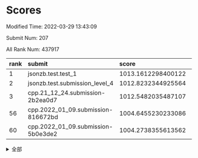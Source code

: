 # Scores

Modified Time: 2022-03-29 13:43:09

Submit Num: 207

All Rank Num: 437917

| rank |               submit               |       score        |       sigma        | pk_num |
| :--- | :--------------------------------- | :----------------- | :----------------- | :----- |
| 1    | jsonzb.test.test_1                 | 1013.1612298400122 | 0.8124456226303376 | 8463   |
| 2    | jsonzb.test.submission_level_4     | 1012.8232344925564 | 0.8124541491056726 | 8461   |
| 3    | cpp.21_12_24.submission-2b2ea0d7   | 1012.5482035487107 | 0.7786616941857342 | 8466   |
| 56   | cpp.2022_01_09.submission-816672bd | 1004.6455230233086 | 0.7072078094771945 | 8461   |
| 60   | cpp.2022_01_09.submission-5b0e3de2 | 1004.2738355613562 | 0.7127200909505064 | 8460   |


<details>
<summary>全部</summary>

| rank |                 submit                 |       score        |       sigma        | pk_num |
| :--- | :------------------------------------- | :----------------- | :----------------- | :----- |
| 1    | jsonzb.test.test_1                     | 1013.1612298400122 | 0.8124456226303376 | 8463   |
| 2    | jsonzb.test.submission_level_4         | 1012.8232344925564 | 0.8124541491056726 | 8461   |
| 3    | cpp.21_12_24.submission-2b2ea0d7       | 1012.5482035487107 | 0.7786616941857342 | 8466   |
| 4    | gobigger.level_3.submission_level_3_25 | 1011.6174435244963 | 0.7793631492420455 | 8460   |
| 5    | gobigger.level_3.submission_level_3_8  | 1011.592034152694  | 0.7864003370108715 | 8457   |
| 6    | gobigger.level_3.submission_level_3_42 | 1011.4823037231176 | 0.7834537765053986 | 8465   |
| 7    | gobigger.level_3.submission_level_3_5  | 1011.393951768556  | 0.7557701961351116 | 8464   |
| 8    | gobigger.level_3.submission_level_3_4  | 1011.1664838731903 | 0.7661166121155973 | 8470   |
| 9    | gobigger.level_3.submission_level_3_43 | 1011.13777846414   | 0.7997810314087609 | 8459   |
| 10   | gobigger.level_3.submission_level_3_44 | 1011.0587671533868 | 0.7765178609714749 | 8464   |
| 11   | gobigger.level_3.submission_level_3_18 | 1010.859979077997  | 0.7524395418075503 | 8467   |
| 12   | gobigger.level_3.submission_level_3_31 | 1010.789454528324  | 0.768231382109853  | 8461   |
| 13   | gobigger.level_3.submission_level_3_11 | 1010.7613086300979 | 0.7481070378215778 | 8460   |
| 14   | gobigger.level_3.submission_level_3_14 | 1010.7137043200652 | 0.7595938548816824 | 8464   |
| 15   | gobigger.level_3.submission_level_3_22 | 1010.7003183683771 | 0.7564753037656619 | 8458   |
| 16   | gobigger.level_3.submission_level_3_34 | 1010.6547983161205 | 0.7606968193810663 | 8462   |
| 17   | gobigger.level_3.submission_level_3_13 | 1010.6068173032983 | 0.7950473104743129 | 8458   |
| 18   | gobigger.level_3.submission_level_3_20 | 1010.5993680115048 | 0.7674472370191646 | 8465   |
| 19   | gobigger.level_3.submission_level_3_3  | 1010.4714524695507 | 0.7929237675720143 | 8462   |
| 20   | gobigger.level_3.submission_level_3_28 | 1010.3937872334476 | 0.7570696351022715 | 8466   |
| 21   | gobigger.level_3.submission_level_3_47 | 1010.3838762480091 | 0.787921553160477  | 8463   |
| 22   | gobigger.level_3.submission_level_3_17 | 1010.18711759445   | 0.7510160538737511 | 8460   |
| 23   | gobigger.level_3.submission_level_3_0  | 1010.1774626515521 | 0.7616098055690609 | 8460   |
| 24   | gobigger.level_3.submission_level_3_24 | 1010.1615841327056 | 0.7268477757585313 | 8460   |
| 25   | gobigger.level_3.submission_level_3_16 | 1010.1487122892428 | 0.7511831394667465 | 8459   |
| 26   | gobigger.level_3.submission_level_3_48 | 1010.0937654075491 | 0.7496354040748989 | 8464   |
| 27   | gobigger.level_3.submission_level_3_46 | 1010.083569934702  | 0.7868510852496285 | 8462   |
| 28   | gobigger.level_3.submission_level_3_29 | 1010.0634841947622 | 0.7586160687813804 | 8456   |
| 29   | gobigger.level_3.submission_level_3_9  | 1010.0108794415547 | 0.7571799641217231 | 8460   |
| 30   | gobigger.level_3.submission_level_3_15 | 1009.9908302522663 | 0.7343454458581705 | 8459   |
| 31   | gobigger.level_3.submission_level_3_37 | 1009.9707854465136 | 0.7618053308400825 | 8466   |
| 32   | gobigger.level_3.submission_level_3_10 | 1009.8529705407598 | 0.7643025707713118 | 8467   |
| 33   | gobigger.level_3.submission_level_3_33 | 1009.8336363423083 | 0.7495572428178026 | 8464   |
| 34   | gobigger.level_3.submission_level_3_12 | 1009.827509320215  | 0.7594274202936653 | 8466   |
| 35   | gobigger.level_3.submission_level_3_23 | 1009.8167634807361 | 0.737764686871573  | 8459   |
| 36   | gobigger.level_3.submission_level_3_1  | 1009.8122601444343 | 0.7530809606296027 | 8462   |
| 37   | gobigger.level_3.submission_level_3_40 | 1009.7960038624869 | 0.7750309497867293 | 8461   |
| 38   | gobigger.level_3.submission_level_3_19 | 1009.7786787542556 | 0.7438506611176274 | 8459   |
| 39   | gobigger.level_3.submission_level_3_39 | 1009.7350162728571 | 0.7444505412574378 | 8463   |
| 40   | gobigger.level_3.submission_level_3_41 | 1009.6708641265635 | 0.7309070153522134 | 8463   |
| 41   | gobigger.level_3.submission_level_3_7  | 1009.6698413737415 | 0.7502383699801625 | 8462   |
| 42   | gobigger.level_3.submission_level_3_27 | 1009.6644572727005 | 0.7600845219015652 | 8469   |
| 43   | gobigger.level_3.submission_level_3_6  | 1009.6012995803286 | 0.7720269515568    | 8464   |
| 44   | gobigger.level_3.submission_level_3_45 | 1009.3382429125825 | 0.7484965274752055 | 8457   |
| 45   | gobigger.level_3.submission_level_3_2  | 1009.1368703584334 | 0.7405250324166841 | 8465   |
| 46   | gobigger.level_3.submission_level_3_35 | 1009.0116221287592 | 0.7455280048997773 | 8463   |
| 47   | gobigger.level_3.submission_level_3_36 | 1008.8280007364265 | 0.7246678187366474 | 8463   |
| 48   | gobigger.level_3.submission_level_3_49 | 1008.6659555125996 | 0.7258496567830403 | 8464   |
| 49   | gobigger.level_3.submission_level_3_26 | 1008.5233612524388 | 0.7437792201564589 | 8465   |
| 50   | gobigger.level_3.submission_level_3_32 | 1008.5222030012964 | 0.7379649697058268 | 8464   |
| 51   | gobigger.level_3.submission_level_3_30 | 1008.4731930537197 | 0.7260817549873563 | 8461   |
| 52   | gobigger.level_3.submission_level_3_38 | 1008.2907623042846 | 0.7228581830739181 | 8466   |
| 53   | gobigger.level_3.submission_level_3_21 | 1007.878471656864  | 0.7424294122545562 | 8459   |
| 54   | gobigger.level_1.submission_level_1_42 | 1005.1323487596279 | 0.7113942555552836 | 8459   |
| 55   | gobigger.level_1.submission_level_1_1  | 1004.7639170784104 | 0.7226190638775464 | 8465   |
| 56   | cpp.2022_01_09.submission-816672bd     | 1004.6455230233086 | 0.7072078094771945 | 8461   |
| 57   | gobigger.level_1.submission_level_1_43 | 1004.5517748575174 | 0.7223954009435731 | 8461   |
| 58   | gobigger.level_1.submission_level_1_24 | 1004.3225217205577 | 0.7407540965466392 | 8463   |
| 59   | gobigger.level_1.submission_level_1_23 | 1004.3086175915927 | 0.727982961309815  | 8464   |
| 60   | cpp.2022_01_09.submission-5b0e3de2     | 1004.2738355613562 | 0.7127200909505064 | 8460   |
| 61   | gobigger.level_1.submission_level_1_45 | 1004.1983573292679 | 0.7298222539329579 | 8463   |
| 62   | gobigger.level_1.submission_level_1_21 | 1004.1379376837781 | 0.7104244155844441 | 8461   |
| 63   | gobigger.level_1.submission_level_1_41 | 1003.9323162550872 | 0.7265993026154817 | 8464   |
| 64   | gobigger.level_1.submission_level_1_27 | 1003.9226080961377 | 0.7197333819751921 | 8458   |
| 65   | gobigger.level_1.submission_level_1_0  | 1003.8257599765022 | 0.7101860570142687 | 8462   |
| 66   | gobigger.level_1.submission_level_1_48 | 1003.782370936973  | 0.7271226156277777 | 8463   |
| 67   | gobigger.level_1.submission_level_1_15 | 1003.7543605710096 | 0.715303203621231  | 8466   |
| 68   | gobigger.level_1.submission_level_1_26 | 1003.6639645780518 | 0.7142801631277919 | 8463   |
| 69   | gobigger.level_1.submission_level_1_37 | 1003.6584281170794 | 0.718362319076145  | 8461   |
| 70   | gobigger.level_1.submission_level_1_14 | 1003.613229257906  | 0.7096724209202572 | 8461   |
| 71   | gobigger.level_1.submission_level_1_36 | 1003.5951056981853 | 0.7299464799266348 | 8459   |
| 72   | gobigger.level_1.submission_level_1_6  | 1003.529453415939  | 0.7148601937297326 | 8458   |
| 73   | gobigger.level_1.submission_level_1_33 | 1003.5014808819624 | 0.7113475890975457 | 8463   |
| 74   | gobigger.level_1.submission_level_1_35 | 1003.4815704505348 | 0.7142482309131253 | 8462   |
| 75   | gobigger.level_1.submission_level_1_46 | 1003.40158118838   | 0.7166890227855611 | 8457   |
| 76   | gobigger.level_1.submission_level_1_18 | 1003.3832241305287 | 0.7070895996286015 | 8455   |
| 77   | gobigger.level_1.submission_level_1_4  | 1003.3810176963841 | 0.7272079534410034 | 8464   |
| 78   | gobigger.level_1.submission_level_1_47 | 1003.374546947336  | 0.7193908800179698 | 8459   |
| 79   | gobigger.level_1.submission_level_1_19 | 1003.3601339489294 | 0.7049950498246705 | 8459   |
| 80   | gobigger.level_1.submission_level_1_10 | 1003.3483859078063 | 0.7139947100335383 | 8468   |
| 81   | gobigger.level_1.submission_level_1_49 | 1003.2777365386489 | 0.7123128427034117 | 8463   |
| 82   | gobigger.level_1.submission_level_1_2  | 1003.255586543466  | 0.7148088026613132 | 8461   |
| 83   | gobigger.level_1.submission_level_1_17 | 1003.1639466707625 | 0.7215081211586357 | 8464   |
| 84   | gobigger.level_1.submission_level_1_30 | 1003.0775882545562 | 0.7109424707752968 | 8463   |
| 85   | gobigger.level_1.submission_level_1_20 | 1003.0534285905086 | 0.7315341170388354 | 8464   |
| 86   | gobigger.level_1.submission_level_1_5  | 1003.019888858548  | 0.7174134456874645 | 8463   |
| 87   | gobigger.level_1.submission_level_1_11 | 1002.9904046915664 | 0.7145915339277165 | 8466   |
| 88   | gobigger.level_1.submission_level_1_16 | 1002.9470133954129 | 0.7145293330067689 | 8462   |
| 89   | gobigger.level_1.submission_level_1_34 | 1002.9392877787968 | 0.711119263658263  | 8466   |
| 90   | gobigger.level_1.submission_level_1_28 | 1002.8438285368444 | 0.7145095072077737 | 8464   |
| 91   | gobigger.level_1.submission_level_1_31 | 1002.8325564068776 | 0.7060253691668328 | 8460   |
| 92   | gobigger.level_1.submission_level_1_22 | 1002.8155665243045 | 0.7097443854243344 | 8461   |
| 93   | gobigger.level_1.submission_level_1_32 | 1002.7825506983621 | 0.7067780142548655 | 8466   |
| 94   | gobigger.level_1.submission_level_1_44 | 1002.7482131541377 | 0.6983168397950585 | 8465   |
| 95   | gobigger.level_1.submission_level_1_13 | 1002.7202312870947 | 0.7133351321757554 | 8463   |
| 96   | gobigger.level_1.submission_level_1_12 | 1002.6546723317836 | 0.7260702436762384 | 8461   |
| 97   | gobigger.level_1.submission_level_1_3  | 1002.6478207580404 | 0.710326761671768  | 8461   |
| 98   | gobigger.level_1.submission_level_1_8  | 1002.6325751281076 | 0.7207585136810387 | 8464   |
| 99   | gobigger.level_1.submission_level_1_25 | 1002.6155482979536 | 0.711526158300626  | 8464   |
| 100  | gobigger.level_1.submission_level_1_7  | 1002.6014739575768 | 0.7193216948592345 | 8465   |
| 101  | gobigger.level_1.submission_level_1_39 | 1002.5748501613723 | 0.7072115619710366 | 8457   |
| 102  | gobigger.level_1.submission_level_1_40 | 1002.5514280948291 | 0.7071007098123182 | 8459   |
| 103  | gobigger.level_1.submission_level_1_29 | 1001.9573767525482 | 0.7112987581010839 | 8463   |
| 104  | gobigger.level_1.submission_level_1_38 | 1001.5802250232767 | 0.7093363022919191 | 8469   |
| 105  | gobigger.level_1.submission_level_1_9  | 1001.4699280563963 | 0.6982065766534992 | 8460   |
| 106  | gobigger.random.submission_random_40   | 998.0657683214928  | 0.6973515116252166 | 8462   |
| 107  | gobigger.random.submission_random_4    | 997.2031053708388  | 0.7092894077293123 | 8456   |
| 108  | gobigger.random.submission_random_27   | 997.0526126309226  | 0.7083741491918368 | 8466   |
| 109  | gobigger.random.submission_random_32   | 996.9177690316741  | 0.7108409466121532 | 8465   |
| 110  | gobigger.random.submission_random_6    | 996.8207374952282  | 0.7188288483145272 | 8460   |
| 111  | gobigger.random.submission_random_22   | 996.6955439046255  | 0.7140491041197631 | 8464   |
| 112  | gobigger.random.submission_random_43   | 996.6645423015773  | 0.7107751405901798 | 8459   |
| 113  | gobigger.random.submission_random_26   | 996.6485258009805  | 0.7043535515387859 | 8465   |
| 114  | gobigger.random.submission_random_39   | 996.5626992612971  | 0.719864587291046  | 8464   |
| 115  | gobigger.random.submission_random_41   | 996.4635437718082  | 0.7068989126392629 | 8466   |
| 116  | gobigger.random.submission_random_16   | 996.4305824234694  | 0.7115505130683443 | 8463   |
| 117  | gobigger.random.submission_random_29   | 996.4059974463361  | 0.7186096688824436 | 8463   |
| 118  | gobigger.random.submission_random_33   | 996.3629085798572  | 0.7101824777729566 | 8454   |
| 119  | gobigger.random.submission_random_37   | 996.3316928850065  | 0.709018239541693  | 8463   |
| 120  | gobigger.random.submission_random_20   | 996.3243397667626  | 0.6990681198365486 | 8467   |
| 121  | gobigger.random.submission_random_3    | 996.3215974308348  | 0.7195618271985748 | 8464   |
| 122  | gobigger.random.submission_random_0    | 996.2955768432747  | 0.7191753276933939 | 8467   |
| 123  | gobigger.random.submission_random_1    | 996.2809061078132  | 0.7148300146090836 | 8460   |
| 124  | gobigger.random.submission_random_44   | 996.22235255012    | 0.7150764429028388 | 8464   |
| 125  | gobigger.random.submission_random_2    | 996.2171268749371  | 0.6969992506739116 | 8467   |
| 126  | gobigger.random.submission_random_13   | 996.1585480279575  | 0.7070320863898276 | 8460   |
| 127  | gobigger.random.submission_random_18   | 996.1477479367974  | 0.6998856636609702 | 8463   |
| 128  | gobigger.random.submission_random_38   | 996.1393404728998  | 0.7253534291075107 | 8465   |
| 129  | gobigger.random.submission_random_49   | 996.0276962281931  | 0.6987018107678906 | 8462   |
| 130  | gobigger.random.submission_random_9    | 995.9695519735246  | 0.7077848877433223 | 8458   |
| 131  | gobigger.random.submission_random_8    | 995.9552703960521  | 0.6990224762092195 | 8458   |
| 132  | gobigger.random.submission_random_23   | 995.936423472061   | 0.7113069402530969 | 8461   |
| 133  | gobigger.random.submission_random_46   | 995.9339591239096  | 0.6985063656469439 | 8464   |
| 134  | gobigger.random.submission_random_7    | 995.899532804523   | 0.7200630602441577 | 8459   |
| 135  | gobigger.random.submission_random_34   | 995.8520747539691  | 0.6989378986605217 | 8461   |
| 136  | gobigger.random.submission_random_28   | 995.8151147682782  | 0.6969187013513198 | 8466   |
| 137  | gobigger.random.submission_random_24   | 995.8030718873867  | 0.7008679401135708 | 8463   |
| 138  | gobigger.random.submission_random_48   | 995.7848359485033  | 0.7148431368203101 | 8465   |
| 139  | gobigger.random.submission_random_17   | 995.7341749908115  | 0.7071666694484461 | 8462   |
| 140  | gobigger.random.submission_random_15   | 995.7173351762401  | 0.7191135596112795 | 8464   |
| 141  | gobigger.random.submission_random_42   | 995.7170931464559  | 0.7144368395398305 | 8459   |
| 142  | gobigger.random.submission_random_36   | 995.6414461716768  | 0.699828593565998  | 8460   |
| 143  | gobigger.random.submission_random_21   | 995.6230677571405  | 0.7097093914567169 | 8462   |
| 144  | gobigger.random.submission_random_31   | 995.5931662186762  | 0.7106144955093501 | 8464   |
| 145  | gobigger.random.submission_random_11   | 995.5845216179137  | 0.7107565708383073 | 8464   |
| 146  | gobigger.random.submission_random_30   | 995.5812803232332  | 0.7083504502895053 | 8460   |
| 147  | gobigger.random.submission_random_12   | 995.5723010767226  | 0.7035742244287989 | 8464   |
| 148  | gobigger.random.submission_random_45   | 995.5415094044325  | 0.7118149404883742 | 8465   |
| 149  | gobigger.random.submission_random_5    | 995.42230022011    | 0.714674563878391  | 8467   |
| 150  | gobigger.random.submission_random_47   | 995.4216261927822  | 0.715408564166334  | 8459   |
| 151  | gobigger.random.submission_random_19   | 995.3841540824803  | 0.703062935013722  | 8460   |
| 152  | gobigger.random.submission_random_35   | 995.2091163532082  | 0.7205034243463628 | 8467   |
| 153  | gobigger.random.submission_random_25   | 995.2041841409914  | 0.7386483002151244 | 8458   |
| 154  | gobigger.random.submission_random_10   | 994.9891441476107  | 0.7195045770296256 | 8468   |
| 155  | gobigger.random.submission_random_14   | 994.6577062356969  | 0.7262753722126426 | 8463   |
| 156  | gobigger.level_2.submission_level_2_1  | 994.1261433803988  | 0.7210297322096423 | 8465   |
| 157  | gobigger.level_2.submission_level_2_6  | 994.0604029600127  | 0.7251197363049204 | 8460   |
| 158  | gobigger.level_2.submission_level_2_37 | 994.0229165565469  | 0.7316408400257005 | 8460   |
| 159  | gobigger.level_2.submission_level_2_23 | 993.7902404868137  | 0.7361403233960779 | 8462   |
| 160  | gobigger.level_2.submission_level_2_42 | 993.7219505085761  | 0.7201869423191566 | 8463   |
| 161  | gobigger.level_2.submission_level_2_7  | 993.5152123493317  | 0.7378496311719187 | 8457   |
| 162  | gobigger.level_2.submission_level_2_40 | 993.2531537291127  | 0.7278178350370774 | 8462   |
| 163  | gobigger.level_2.submission_level_2_34 | 993.2154509502107  | 0.7275399108697077 | 8458   |
| 164  | gobigger.level_2.submission_level_2_49 | 993.0609838423618  | 0.7448638226337555 | 8460   |
| 165  | gobigger.level_2.submission_level_2_8  | 993.0448287679     | 0.7364633937012646 | 8461   |
| 166  | gobigger.level_2.submission_level_2_19 | 993.0447234716662  | 0.7429966716592349 | 8464   |
| 167  | gobigger.level_2.submission_level_2_30 | 992.7807286773248  | 0.7498909462447052 | 8464   |
| 168  | gobigger.level_2.submission_level_2_12 | 992.682112406782   | 0.7246250551809935 | 8456   |
| 169  | gobigger.level_2.submission_level_2_27 | 992.6213566227498  | 0.7342840411919249 | 8455   |
| 170  | gobigger.level_2.submission_level_2_0  | 992.575794918763   | 0.7372952688519017 | 8465   |
| 171  | gobigger.level_2.submission_level_2_31 | 992.5299649143464  | 0.7309278762933599 | 8459   |
| 172  | gobigger.level_2.submission_level_2_2  | 992.4689527176174  | 0.7450639760421187 | 8462   |
| 173  | gobigger.level_2.submission_level_2_36 | 992.366730211449   | 0.7447293890678661 | 8462   |
| 174  | gobigger.level_2.submission_level_2_14 | 992.2695311546415  | 0.7454332714907852 | 8460   |
| 175  | gobigger.level_2.submission_level_2_5  | 992.2550389338414  | 0.7526616866051649 | 8462   |
| 176  | gobigger.level_2.submission_level_2_44 | 992.2550373402097  | 0.7243534586197676 | 8459   |
| 177  | gobigger.level_2.submission_level_2_35 | 992.2373898180318  | 0.7409534728549009 | 8461   |
| 178  | gobigger.level_2.submission_level_2_4  | 992.227709260587   | 0.7417163369494519 | 8461   |
| 179  | gobigger.level_2.submission_level_2_21 | 992.209488136875   | 0.729257199752014  | 8461   |
| 180  | gobigger.level_2.submission_level_2_41 | 992.2053941286061  | 0.7643131342693441 | 8464   |
| 181  | gobigger.level_2.submission_level_2_22 | 992.1418201881277  | 0.7652260926765803 | 8458   |
| 182  | gobigger.level_2.submission_level_2_18 | 992.1398172139943  | 0.7593123542140368 | 8464   |
| 183  | gobigger.level_2.submission_level_2_25 | 992.1366292655762  | 0.7354341654644785 | 8464   |
| 184  | gobigger.level_2.submission_level_2_24 | 992.0787744203617  | 0.7388824116059665 | 8464   |
| 185  | gobigger.level_2.submission_level_2_20 | 992.034594226286   | 0.7625489345529073 | 8461   |
| 186  | gobigger.level_2.submission_level_2_16 | 992.0024069106321  | 0.7505882910400983 | 8460   |
| 187  | gobigger.level_2.submission_level_2_39 | 991.7963956628249  | 0.7486167675135698 | 8462   |
| 188  | gobigger.level_2.submission_level_2_28 | 991.6460007880032  | 0.7422588754778635 | 8464   |
| 189  | gobigger.level_2.submission_level_2_46 | 991.5755080572869  | 0.7394456757243377 | 8458   |
| 190  | gobigger.level_2.submission_level_2_9  | 991.4225769783638  | 0.7501273282447355 | 8461   |
| 191  | gobigger.level_2.submission_level_2_15 | 991.3713956244255  | 0.7511089908374606 | 8466   |
| 192  | gobigger.level_2.submission_level_2_43 | 991.299933502023   | 0.7358118049760374 | 8466   |
| 193  | gobigger.level_2.submission_level_2_3  | 991.2833502480443  | 0.7549877129243103 | 8466   |
| 194  | gobigger.level_2.submission_level_2_11 | 991.2387690814782  | 0.7374269151074639 | 8458   |
| 195  | gobigger.level_2.submission_level_2_13 | 991.2202745166136  | 0.7634999921445051 | 8461   |
| 196  | gobigger.level_2.submission_level_2_10 | 991.2162177623331  | 0.7496643432895544 | 8463   |
| 197  | gobigger.level_2.submission_level_2_47 | 991.1361784005505  | 0.7475757773383465 | 8466   |
| 198  | gobigger.level_2.submission_level_2_32 | 991.0940865668535  | 0.7615463354632188 | 8462   |
| 199  | gobigger.level_2.submission_level_2_38 | 990.9938030515576  | 0.7482976630358955 | 8464   |
| 200  | gobigger.level_2.submission_level_2_48 | 990.9492358785528  | 0.7742144574804718 | 8463   |
| 201  | gobigger.level_2.submission_level_2_45 | 990.6854114840249  | 0.7695393638904074 | 8460   |
| 202  | gobigger.level_2.submission_level_2_33 | 990.6707467788053  | 0.7548034885090336 | 8462   |
| 203  | gobigger.level_2.submission_level_2_26 | 990.5990383498945  | 0.7524671551204452 | 8466   |
| 204  | gobigger.level_2.submission_level_2_29 | 990.3450514367995  | 0.7832228779061563 | 8462   |
| 205  | gobigger.level_2.submission_level_2_17 | 989.5406911457846  | 0.785592285420935  | 8464   |
| 206  | gobigger.none.submission_none_0        | 978.5147229454573  | 1.1931844354126977 | 8454   |
| 207  | gobigger.none.submission_none_1        | 976.3493849976829  | 1.3734509286992211 | 8459   |

</details>